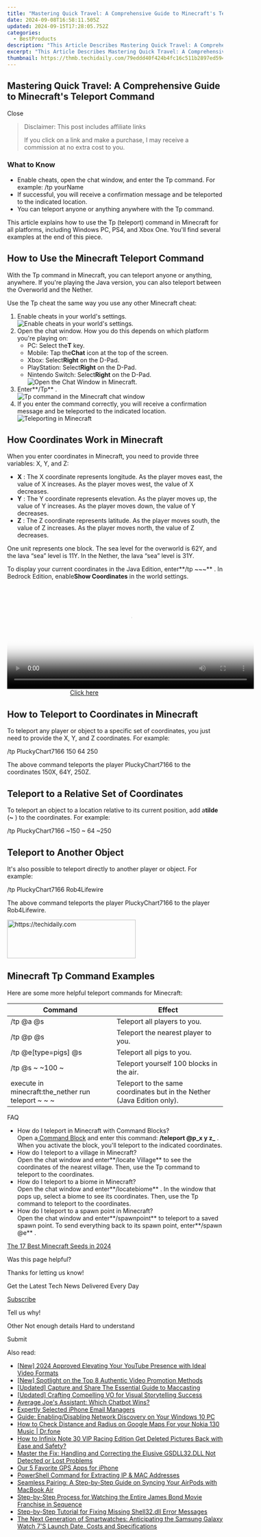 ```yaml
---
title: "Mastering Quick Travel: A Comprehensive Guide to Minecraft's Teleport Command"
date: 2024-09-08T16:58:11.505Z
updated: 2024-09-15T17:28:05.752Z
categories:
  - BestProducts
description: "This Article Describes Mastering Quick Travel: A Comprehensive Guide to Minecraft's Teleport Command"
excerpt: "This Article Describes Mastering Quick Travel: A Comprehensive Guide to Minecraft's Teleport Command"
thumbnail: https://thmb.techidaily.com/79eddd40f424b4fc16c511b2897ed594a065fb5be1fe3e9d0261412fc00375f0.jpg
---
```


## Mastering Quick Travel: A Comprehensive Guide to Minecraft's Teleport Command

Close 

>  Disclaimer: This post includes affiliate links
>
>  If you click on a link and make a purchase, I may receive a commission at no extra cost to you.
>

###  What to Know

* Enable cheats, open the chat window, and enter the Tp command. For example: /tp yourName
* If successful, you will receive a confirmation message and be teleported to the indicated location.
* You can teleport anyone or anything anywhere with the Tp command.

 This article explains how to use the Tp (teleport) command in Minecraft for all platforms, including Windows PC, PS4, and Xbox One. You'll find several examples at the end of this piece.

##  How to Use the Minecraft Teleport Command

 With the Tp command in Minecraft, you can teleport anyone or anything, anywhere. If you're playing the Java version, you can also teleport between the Overworld and the Nether.

 Use the Tp cheat the same way you use any other Minecraft cheat:

1. Enable cheats in your world's settings.  
![Enable cheats in your world's settings.](https://www.lifewire.com/thmb/g6q_GOlIWFXrWISiWtNHMn9pH0s=/1500x0/filters:no_upscale():max_bytes(150000):strip_icc():format(webp)/001_how-to-use-the-tp-teleport-command-in-minecraft-5080340-e79aed2eae244805b5fe5c4268094583.jpg)
2. Open the chat window. How you do this depends on which platform you're playing on:  
   * PC: Select the**T** key.  
   * Mobile: Tap the**Chat** icon at the top of the screen.  
   * Xbox: Select**Right** on the D-Pad.  
   * PlayStation: Select**Right** on the D-Pad.  
   * Nintendo Switch: Select**Right** on the D-Pad.  
![Open the Chat Window in Minecraft.](https://www.lifewire.com/thmb/GE0FiCmzXEc-dxIO6msNkpOgDFA=/1500x0/filters:no_upscale():max_bytes(150000):strip_icc():format(webp)/002_how-to-use-the-tp-teleport-command-in-minecraft-5080340-09cc75d1f7074e348afbdcd19956cc5f.jpg)
3. Enter**/Tp** .  
![Tp command in the Minecraft chat window](https://www.lifewire.com/thmb/7r_2o7b0DW2LZkU3eGbon_8WxMs=/1500x0/filters:no_upscale():max_bytes(150000):strip_icc():format(webp)/003_how-to-use-the-tp-teleport-command-in-minecraft-5080340-da1e8ae559a046da9735b5e74a67febf.jpg)
4. If you enter the command correctly, you will receive a confirmation message and be teleported to the indicated location.  
![Teleporting in Minecraft](https://www.lifewire.com/thmb/sOXQgwitoOZ9-v8aLmbj5873SPQ=/1500x0/filters:no_upscale():max_bytes(150000):strip_icc():format(webp)/004_how-to-use-the-tp-teleport-command-in-minecraft-5080340-f6692e31244b48218c654a19ad3b8cbe.jpg)

##  How Coordinates Work in Minecraft

 When you enter coordinates in Minecraft, you need to provide three variables: X, Y, and Z:

* **X** : The X coordinate represents longitude. As the player moves east, the value of X increases. As the player moves west, the value of X decreases.
* **Y** : The Y coordinate represents elevation. As the player moves up, the value of Y increases. As the player moves down, the value of Y decreases.
* **Z** : The Z coordinate represents latitude. As the player moves south, the value of Z increases. As the player moves north, the value of Z decreases.

 One unit represents one block. The sea level for the overworld is 62Y, and the lava “sea” level is 11Y. In the Nether, the lava “sea” level is 31Y.

 To display your current coordinates in the Java Edition, enter**/tp \~\~\~** . In Bedrock Edition, enable**Show Coordinates** in the world settings.

<!-- affiliate ads begin -->
<span id="1938141">
					<video width="576" height="240" style="cursor:pointer"
           poster="//a.impactradius-go.com/display-clicktoplayimage/1938141.png"
           onclick="if(!this.playClicked){this.play();this.setAttribute('controls',true);this.playClicked=true;}">
	   <source src="//a.impactradius-go.com/display-ad/22993-1938141">
	   <img src="//a.impactradius-go.com/display-clicktoplayimage/1938141.png" style="border: none; height: 100%; width: 100%; object-fit: contain">
	</video>
	<div style="width:360px;text-align:center"><a href="javascript:window.open(decodeURIComponent('https%3A%2F%2Fhomestyler.sjv.io%2Fc%2F5597632%2F1938141%2F22993'), '_blank');void(0);">Click here</a></div>
</span>
<img height="0" width="0" src="https://imp.pxf.io/i/5597632/1938141/22993" style="position:absolute;visibility:hidden;" border="0" />
<!-- affiliate ads end -->

##  How to Teleport to Coordinates in Minecraft

 To teleport any player or object to a specific set of coordinates, you just need to provide the X, Y, and Z coordinates. For example:

 /tp PluckyChart7166 150 64 250

 The above command teleports the player PluckyChart7166 to the coordinates 150X, 64Y, 250Z.

##  Teleport to a Relative Set of Coordinates

 To teleport an object to a location relative to its current position, add a**tilde** (**\~** ) to the coordinates. For example:

 /tp PluckyChart7166 ~150 ~ 64 ~250

##  Teleport to Another Object

 It's also possible to teleport directly to another player or object. For example:

 /tp PluckyChart7166 Rob4Lifewire

 The above command teleports the player PluckyChart7166 to the player Rob4Lifewire.

<!-- affiliate ads begin -->
<a href="https://aidotcom.pxf.io/c/5597632/2129042/19576" target="_top" id="2129042">
  <img src="//a.impactradius-go.com/display-ad/19576-2129042" border="0" alt="https://techidaily.com" width="300" height="90"/>
</a>
<img height="0" width="0" src="https://aidotcom.pxf.io/i/5597632/2129042/19576" style="position:absolute;visibility:hidden;" border="0" />
<!-- affiliate ads end -->

##  Minecraft Tp Command Examples

 Here are some more helpful teleport commands for Minecraft:

| Command                                                | Effect                                                                  |
| ------------------------------------------------------ | ----------------------------------------------------------------------- |
| /tp @a @s                                              | Teleport all players to you.                                            |
| /tp @p @s                                              | Teleport the nearest player to you.                                     |
| /tp @e\[type=pigs\] @s                                 | Teleport all pigs to you.                                               |
| /tp @s \~ \~100 \~                                     | Teleport yourself 100 blocks in the air.                                |
| execute in minecraft:the\_nether run teleport \~ \~ \~ | Teleport to the same coordinates but in the Nether (Java Edition only). |

 FAQ

* How do I teleport in Minecraft with Command Blocks?  
 Open a[ Command Block](https://www.lifewire.com/how-to-get-a-command-block-minecraft-4588957) and enter this command: **/teleport @p_x y z_**  . When you activate the block, you'll teleport to the indicated coordinates.
* How do I teleport to a village in Minecraft?  
 Open the chat window and enter**/locate Village** to see the coordinates of the nearest village. Then, use the Tp command to teleport to the coordinates.
* How do I teleport to a biome in Minecraft?  
 Open the chat window and enter**/locatebiome** . In the window that pops up, select a biome to see its coordinates. Then, use the Tp command to teleport to the coordinates.
* How do I teleport to a spawn point in Minecraft?  
 Open the chat window and enter**/spawnpoint** to teleport to a saved spawn point. To send everything back to its spawn point, enter**/spawn @e** .

[ The 17 Best Minecraft Seeds in 2024 ](https://www.lifewire.com/best-minecraft-seeds-6560731) 

Was this page helpful?

Thanks for letting us know!

 Get the Latest Tech News Delivered Every Day

[ Subscribe ](https://www.lifewire.com/#) 

Tell us why!

 Other  Not enough details  Hard to understand 

 Submit 

<ins class="adsbygoogle"
     style="display:block"
     data-ad-format="autorelaxed"
     data-ad-client="ca-pub-7571918770474297"
     data-ad-slot="1223367746"></ins>

<ins class="adsbygoogle"
     style="display:block"
     data-ad-client="ca-pub-7571918770474297"
     data-ad-slot="8358498916"
     data-ad-format="auto"
     data-full-width-responsive="true"></ins>

<span class="atpl-alsoreadstyle">Also read:</span>
<div><ul>
<li><a href="https://youtube-webster.techidaily.com/024-approved-elevating-your-youtube-presence-with-ideal-video-formats/"><u>[New] 2024 Approved Elevating Your YouTube Presence with Ideal Video Formats</u></a></li>
<li><a href="https://youtube-web.techidaily.com/potlight-on-the-top-8-authentic-video-promotion-methods/"><u>[New] Spotlight on the Top 8 Authentic Video Promotion Methods</u></a></li>
<li><a href="https://screen-video-capture.techidaily.com/updated-capture-and-share-the-essential-guide-to-maccasting/"><u>[Updated] Capture and Share The Essential Guide to Maccasting</u></a></li>
<li><a href="https://desktop-recording.techidaily.com/updated-crafting-compelling-vo-for-visual-storytelling-success/"><u>[Updated] Crafting Compelling VO for Visual Storytelling Success</u></a></li>
<li><a href="https://tech-revival.techidaily.com/average-joes-assistant-which-chatbot-wins/"><u>Average Joe's Assistant: Which Chatbot Wins?</u></a></li>
<li><a href="https://technical-tips.techidaily.com/expertly-selected-iphone-email-managers/"><u>Expertly Selected iPhone Email Managers</u></a></li>
<li><a href="https://tech-recovery.techidaily.com/guide-enablingdisabling-network-discovery-on-your-windows-10-pc/"><u>Guide: Enabling/Disabling Network Discovery on Your Windows 10 PC</u></a></li>
<li><a href="https://android-location-track.techidaily.com/how-to-check-distance-and-radius-on-google-maps-for-your-nokia-130-music-drfone-by-drfone-virtual-android/"><u>How to Check Distance and Radius on Google Maps For your Nokia 130 Music | Dr.fone</u></a></li>
<li><a href="https://blog-min.techidaily.com/how-to-infinix-note-30-vip-racing-edition-get-deleted-pictures-back-with-ease-and-safety-by-fonelab-android-recover-pictures/"><u>How to Infinix Note 30 VIP Racing Edition Get Deleted Pictures Back with Ease and Safety?</u></a></li>
<li><a href="https://technical-tips.techidaily.com/master-the-fix-handling-and-correcting-the-elusive-gsdll32dll-not-detected-or-lost-problems/"><u>Master the Fix: Handling and Correcting the Elusive GSDLL32.DLL Not Detected or Lost Problems</u></a></li>
<li><a href="https://technical-tips.techidaily.com/our-5-favorite-gps-apps-for-iphone/"><u>Our 5 Favorite GPS Apps for iPhone</u></a></li>
<li><a href="https://win11-tips.techidaily.com/powershell-command-for-extracting-ip-and-mac-addresses/"><u>PowerShell Command for Extracting IP & MAC Addresses</u></a></li>
<li><a href="https://technical-tips.techidaily.com/seamless-pairing-a-step-by-step-guide-on-syncing-your-airpods-with-macbook-air/"><u>Seamless Pairing: A Step-by-Step Guide on Syncing Your AirPods with MacBook Air</u></a></li>
<li><a href="https://technical-tips.techidaily.com/step-by-step-process-for-watching-the-entire-james-bond-movie-franchise-in-sequence/"><u>Step-by-Step Process for Watching the Entire James Bond Movie Franchise in Sequence</u></a></li>
<li><a href="https://technical-tips.techidaily.com/step-by-step-tutorial-for-fixing-missing-shell32dll-error-messages/"><u>Step-by-Step Tutorial for Fixing Missing Shell32.dll Error Messages</u></a></li>
<li><a href="https://technical-tips.techidaily.com/the-next-generation-of-smartwatches-anticipating-the-samsung-galaxy-watch-7s-launch-date-costs-and-specifications/"><u>The Next Generation of Smartwatches: Anticipating the Samsung Galaxy Watch 7'S Launch Date, Costs and Specifications</u></a></li>
</ul></div>


